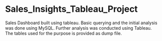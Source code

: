 # Sales_Insights_Tableau_Project
Sales Dashboard built using tableau. Basic querying and the initial analysis was done using MySQL. Further analysis was conducted using Tableau. The tables used for the purpose is provided as dump file.
